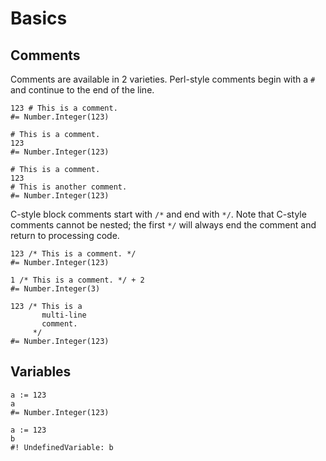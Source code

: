 Basics
======


Comments
--------

Comments are available in 2 varieties.
Perl-style comments begin with a `#` and continue to the end of the line.

~~~ stone
123 # This is a comment.
#= Number.Integer(123)
~~~

~~~ stone
# This is a comment.
123
#= Number.Integer(123)
~~~

~~~ stone
# This is a comment.
123
# This is another comment.
#= Number.Integer(123)
~~~

C-style block comments start with `/*` and end with `*/`.
Note that C-style comments cannot be nested;
the first `*/` will always end the comment and return to processing code.

~~~ stone
123 /* This is a comment. */
#= Number.Integer(123)
~~~

~~~ stone
1 /* This is a comment. */ + 2
#= Number.Integer(3)
~~~

~~~ stone
123 /* This is a
       multi-line
       comment.
     */
#= Number.Integer(123)
~~~


Variables
---------

~~~ stone
a := 123
a
#= Number.Integer(123)
~~~

~~~ stone
a := 123
b
#! UndefinedVariable: b
~~~

